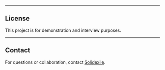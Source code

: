
---

## License

This project is for demonstration and interview purposes.

---

## Contact

For questions or collaboration, contact [Solidexile](mailto:hwmoubarak@gmail.com).
